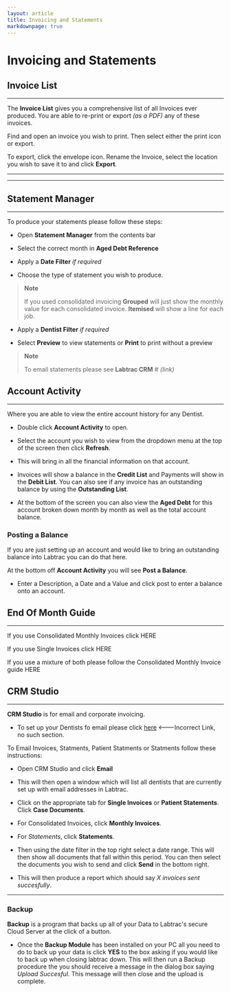 ```yaml
---
layout: article
title: Invoicing and Statements
markdownpage: true
---
```

# Invoicing and Statements

<a class="offset" name="3.1"></a>
<a name="InvoiceList"></a>
## Invoice List
***
The **Invoice List** gives you a comprehensive list of all Invoices ever produced. You are able to re-print or export *(as a PDF)* any of these invoices.

Find and open an invoice you wish to print. Then select either the print icon or export.

To export, click the envelope icon. Rename the Invoice, select the location you wish to save it to and click **Export**.

- - - 

***

<a class="offset" name="3.2"></a>
<a name="StatementManager"></a>
## Statement Manager

***

To produce your statements please follow these steps:


* Open **Statement Manager** from the contents bar

* Select the correct month in **Aged Debt Reference**

* Apply a **Date Filter** *if required*

* Choose the type of statement you wish to produce.

>**Note**
>
> If you used consolidated invoicing **Grouped** will just show the monthly value for each consolidated invoice. **Itemised** will show a line for each job.

* Apply a **Dentist Filter** *if required*

* Select **Preview** to view statements or **Print** to print without a preview

>**Note**
>
>To email statements please see **Labtrac CRM** # *(link)*


	
<a class="offset" name="3.4"></a>
<a name="AccountActivity"></a>
## Account Activity
***

Where you are able to view the entire account history for any Dentist.

+ Double click **Account Activity** to open.

+ Select the account you wish to view from the dropdown menu at the top of the screen then click **Refresh**.

+ This will bring in all the financial information on that account.

+ Invoices will show a balance in the **Credit List** and Payments will show in the **Debit List**. You can also see if any invoice has an outstanding balance by using the **Outstanding List**.

+ At the bottom of the screen you can also view the **Aged Debt** for this account broken down month by month as well as the total account balance.

<a name="PostingBalance"></a>
### Posting a Balance

If you are just setting up an account and would like to bring an outstanding balance into Labtrac you can do that here.

At the bottom off **Account Activity** you will see **Post a Balance**.

+ Enter a Description, a Date and a Value and click post to enter a balance onto an account.


<a class="offset" name="3.5"></a>
<a name="EndOfMonth"></a>
## End Of Month Guide

***

If you use Consolidated Monthly Invoices click HERE

If you use Single Invoices click HERE

If you use a mixture of both please follow the Consolidated Monthly Invoice guide HERE

<a class="offset" name="3.6"></a>

<a name="CRM"></a>
## CRM Studio
***

**CRM Studio**  is for email and corporate invoicing. 

+ To set up your Dentists fo email please click [here](#1.1) <---Incorrect Link, no such section.

To Email Invoices, Statments, Patient Statments or Statments follow these instructions:

+ Open CRM Studio and click **Email**

+ This will then open a window which will list all dentists that are currently set up with email addresses in Labtrac.

+ Click on the appropriate tab for **Single Invoices** or **Patient Statements**. Click **Case Documents**.

+ For Consolidated Invoices, click **Monthly Invoices**.

+ For *Statements*, click **Statements**.

+ Then using the date filter in the top right select a date range. This will then show all documents that fall within this period. You can then select the documents you wish to send and click **Send** in the bottom right.

+ This will then produce a report which should say *X invoices sent succesfully*.

- - -
<a name="Backup"></a>
### Backup

**Backup** is a program that backs up all of your Data to Labtrac's secure Cloud Server at the click of a button.

+ Once the **Backup Module** has been installed on your PC all you need to do to back up your data is click **YES** to the box asking if you would like to back up when closing labtrac down. This will then run a Backup procedure the you should receive a message in the dialog box saying *Upload Succesful*. This message will then close and the upload is complete.
